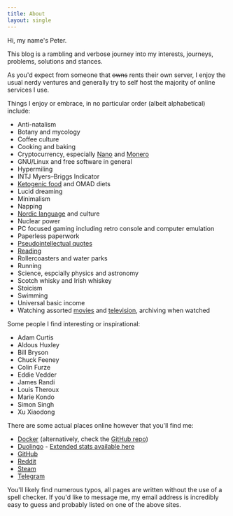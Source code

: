 ```yaml
---
title: About
layout: single
---
```


Hi, my name's Peter.

This blog is a rambling and verbose journey into my interests, journeys, problems, solutions and stances.

As you'd expect from someone that ~~owns~~ rents their own server, I enjoy the usual nerdy ventures and generally try to self host the majority of online services I use.

Things I enjoy or embrace, in no particular order (albeit alphabetical) include:
* Anti-natalism
* Botany and mycology
* Coffee culture
* Cooking and baking
* Cryptocurrency, especially [Nano](https://nano.org/) and [Monero](https://www.getmonero.org/)
* GNU/Linux and free software in general
* Hypermiling
* INTJ Myers–Briggs Indicator
* [Ketogenic food](/recipes/) and OMAD diets
* Lucid dreaming
* Minimalism
* Napping
* [Nordic language](/languages/) and culture
* Nuclear power
* PC focused gaming including retro console and computer emulation
* Paperless paperwork
* [Pseudointellectual quotes](/quotes/)
* [Reading](/reading-list/)
* Rollercoasters and water parks
* Running
* Science, espcially physics and astronomy
* Scotch whisky and Irish whiskey
* Stoicism
* Swimming
* Universal basic income
* Watching assorted [movies](/archived-movies/) and [television](/archived-television/), archiving when watched

Some people I find interesting or inspirational:
* Adam Curtis
* Aldous Huxley
* Bill Bryson
* Chuck Feeney
* Colin Furze
* Eddie Vedder
* James Randi
* Louis Theroux
* Marie Kondo
* Simon Singh
* Xu Xiaodong

There are some actual places online however that you'll find me:
* [Docker](https://hub.docker.com/u/wervv/) (alternatively, check the [GitHub repo](https://github.com/breadcat/Dockerfiles))
* [Duolingo](https://www.duolingo.com/unholybanquet) - [Extended stats available here](https://duome.eu/unholybanquet)
* [GitHub](https://github.com/breadcat)
* [Reddit](https://www.reddit.com/user/risky-scribble/)
* [Steam](https://steamcommunity.com/id/minskwhisker)
* [Telegram](http://telegram.me/carrion_regardless)

You'll likely find numerous typos, all pages are written without the use of a spell checker.
If you'd like to message me, my email address is incredibly easy to guess and probably listed on one of the above sites.
